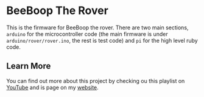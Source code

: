 # BeeBoop The Rover

This is the firmware for BeeBoop the rover. There are two main sections, `arduino` for the microcontroller code (the main firmware is under `arduino/rover/rover.ino`, the rest is test code) and `pi` for the high level ruby code.

## Learn More

You can find out more about this project by checking ou this playlist on [YouTube](https://www.youtube.com/playlist?list=PLMqshdJjWZdlUxV5mpv8ZS8AxORyc0mM7) and is page on my [website](https://iancarey.ie/downloads/beeboop).
